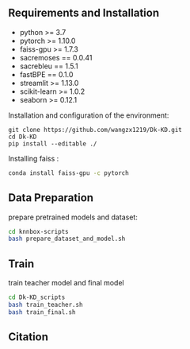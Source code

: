 ## Requirements and Installation
* python >= 3.7
* pytorch >= 1.10.0
* faiss-gpu >= 1.7.3
* sacremoses == 0.0.41
* sacrebleu == 1.5.1
* fastBPE == 0.1.0
* streamlit >= 1.13.0
* scikit-learn >= 1.0.2
* seaborn >= 0.12.1

Installation and configuration of the environment:
```shell
git clone https://github.com/wangzx1219/Dk-KD.git
cd Dk-KD
pip install --editable ./
```

Installing faiss :

```bash
conda install faiss-gpu -c pytorch 
```

## Data Preparation

prepare pretrained models and dataset:

```bash
cd knnbox-scripts
bash prepare_dataset_and_model.sh
```

## Train

train teacher model and final model

```bash
cd Dk-KD_scripts
bash train_teacher.sh
bash train_final.sh
```

## Citation


```bibtex

```
